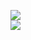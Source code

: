 [![](https://img.shields.io/badge/Made%20With-Github%20Spray-lightgrey.svg?style=for-the-badge&logo=github)](https://github.com/Annihil/github-spray#137)  
[![](https://i.imgur.com/2DrTn0Z.gif)](https://github.com/Annihil/github-spray)